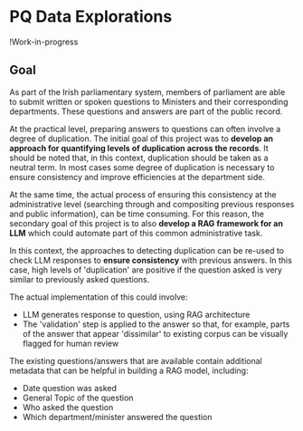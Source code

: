 # PQ Data Explorations

!Work-in-progress

## Goal 

As part of the Irish parliamentary system, members of parliament are able to submit written or spoken questions to Ministers and their corresponding departments. These questions and answers are part of the public record. 

At the practical level, preparing answers to questions can often involve a degree of duplication. The initial goal of this project was to **develop an approach for quantifying levels of duplication across the records**. It should be noted that, in this context, duplication should be taken as a neutral term. In most cases some degree of duplication is necessary to ensure consistency and improve efficiencies at the department side. 

At the same time, the actual process of ensuring this consistency at the administrative level (searching through and compositing previous responses and public information), can be time consuming. For this reason, the secondary goal of this project is to also **develop a RAG framework for an LLM** which could automate part of this common administrative task. 

In this context, the approaches to detecting duplication can be re-used to check LLM responses to **ensure consistency** with previous answers. In this case, high levels of 'duplication' are positive if the question asked is very similar to previously asked questions.

The actual implementation of this could involve:
- LLM generates response to question, using RAG architecture
- The 'validation' step is applied to the answer so that, for example, parts of the answer that appear 'dissimilar' to existing corpus can be visually flagged for human review

The existing questions/answers that are available contain additional metadata that can be helpful in building a RAG model, including:
- Date question was asked 
- General Topic of the question
- Who asked the question
- Which department/minister answered the question


